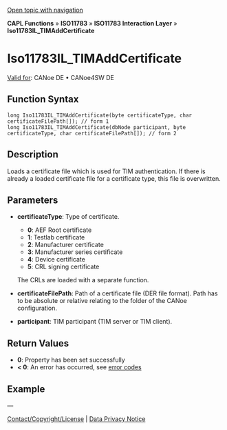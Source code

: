 [Open topic with navigation](../../../../../../CANoeDEFamily.htm#Topics/CAPLFunctions/ISO11783/ISOInteractionLayer/Functions/CAPLfunctionIso11783ILtimAddCertificate.md)

**CAPL Functions** » **ISO11783** » **ISO11783 Interaction Layer** » **Iso11783IL_TIMAddCertificate**

# Iso11783IL_TIMAddCertificate

[Valid for](../../../../Shared/FeatureAvailability.md): CANoe DE • CANoe4SW DE

## Function Syntax

```plaintext
long Iso11783IL_TIMAddCertificate(byte certificateType, char certificateFilePath[]); // form 1
long Iso11783IL_TIMAddCertificate(dbNode participant, byte certificateType, char certificateFilePath[]); // form 2
```

## Description

Loads a certificate file which is used for TIM authentication. If there is already a loaded certificate file for a certificate type, this file is overwritten.

## Parameters

- **certificateType**: Type of certificate.
  - **0**: AEF Root certificate
  - **1**: Testlab certificate
  - **2**: Manufacturer certificate
  - **3**: Manufacturer series certificate
  - **4**: Device certificate
  - **5**: CRL signing certificate

  The CRLs are loaded with a separate function.

- **certificateFilePath**: Path of a certificate file (DER file format). Path has to be absolute or relative relating to the folder of the CANoe configuration.

- **participant**: TIM participant (TIM server or TIM client).

## Return Values

- **0**: Property has been set successfully
- **< 0**: An error has occurred, see [error codes](../../../CAPLfunctionsISOj1939ErrorCodes.md)

## Example

—

[Contact/Copyright/License](../../../../Shared/ContactCopyrightLicense.md) | [Data Privacy Notice](https://www.vector.com/int/en/company/get-info/privacy-policy/)
